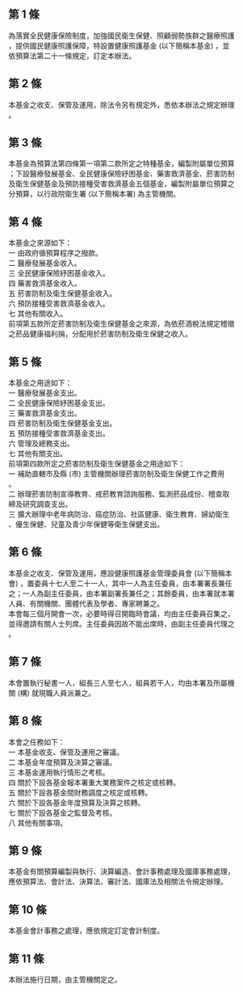 第 1 條
-------
為落實全民健康保險制度，加強國民衛生保健、照顧弱勢族群之醫療照護  
，提供國民健康照護保障，特設置健康照護基金 (以下簡稱本基金) ，並  
依預算法第二十一條規定，訂定本辦法。

第 2 條
-------
本基金之收支、保管及運用，除法令另有規定外，悉依本辦法之規定辦理  
。

第 3 條
-------
本基金為預算法第四條第一項第二款所定之特種基金，編製附屬單位預算  
；下設醫療發展基金、全民健康保險紓困基金、藥害救濟基金、菸害防制  
及衛生保健基金及預防接種受害救濟基金五個基金，編製附屬單位預算之  
分預算，以行政院衛生署 (以下簡稱本署) 為主管機關。

第 4 條
-------
本基金之來源如下：  
一  由政府循預算程序之撥款。  
二  醫療發展基金收入。  
三  全民健康保險紓困基金收入。  
四  藥害救濟基金收入。  
五  菸害防制及衛生保健基金收入。  
六  預防接種受害救濟基金收入。  
七  其他有關收入。  
前項第五款所定菸害防制及衛生保健基金之來源，為依菸酒稅法規定稽徵  
之菸品健康福利捐，分配用於菸害防制及衛生保健之收入。

第 5 條
-------
本基金之用途如下：  
一  醫療發展基金支出。  
二  全民健康保險紓困基金支出。  
三  藥害救濟基金支出。  
四  菸害防制及衛生保健基金支出。  
五  預防接種受害救濟基金支出。  
六  管理及總務支出。  
七  其他有關支出。  
前項第四款所定之菸害防制及衛生保健基金之用途如下：  
一  補助直轄市及縣 (市) 主管機關辦理菸害防制及衛生保健工作之費用  
    。  
二  辦理菸害防制宣導教育、戒菸教育諮詢服務、監測菸品成份、稽查取  
    締及研究調查支出。  
三  擴大辦理中老年病防治、癌症防治、社區健康、衛生教育、婦幼衛生  
    、優生保健、兒童及青少年保健等衛生保健支出。

第 6 條
-------
本基金之收支、保管及運用，應設健康照護基金管理委員會 (以下簡稱本  
會) ，置委員十七人至二十一人，其中一人為主任委員，由本署署長兼任  
之；一人為副主任委員，由本署副署長兼任之；其餘委員，由本署就本署  
人員、有關機關、團體代表及學者、專家聘兼之。  
本會每三個月開會一次，必要時得召開臨時會議，均由主任委員召集之，  
並得邀請有關人士列席。主任委員因故不能出席時，由副主任委員代理之  
。

第 7 條
-------
本會置執行秘書一人，組長三人至七人，組員若干人，均由本署及所屬機  
關 (構) 就現職人員派兼之。

第 8 條
-------
本會之任務如下：  
一  本基金收支、保管及運用之審議。  
二  本基金年度預算及決算之審議。  
三  本基金運用執行情形之考核。  
四  關於下設各基金報本署重大業務案件之核定或核轉。  
五  關於下設各基金間財務調度之核定或核轉。  
六  關於下設各基金年度預算及決算之核轉。  
七  關於下設各基金之監督及考核。  
八  其他有關事項。

第 9 條
-------
本基金有關預算編製與執行、決算編造、會計事務處理及國庫事務處理，  
應依預算法、會計法、決算法、審計法、國庫法及相關法令規定辦理。

第 10 條
--------
本基金會計事務之處理，應依規定訂定會計制度。

第 11 條
--------
本辦法施行日期，由主管機關定之。

